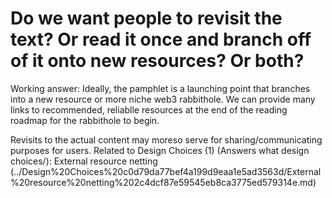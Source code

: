 # Do we want people to revisit the text? Or read it once and branch off of it onto new resources? Or both?

Working answer: Ideally, the pamphlet is a launching point that branches into a new resource or more niche web3 rabbithole. We can provide many links to recommended, reliablle resources at the end of the reading roadmap for the rabbithole to begin.

Revisits to the actual content may moreso serve for sharing/communicating purposes for users. 
Related to Design Choices (1) (Answers what design choices/): External resource netting (../Design%20Choices%20c0d79da77bef4a199d9eaa1e5ad3563d/External%20resource%20netting%202c4dcf87e59545eb8ca3775ed579314e.md)